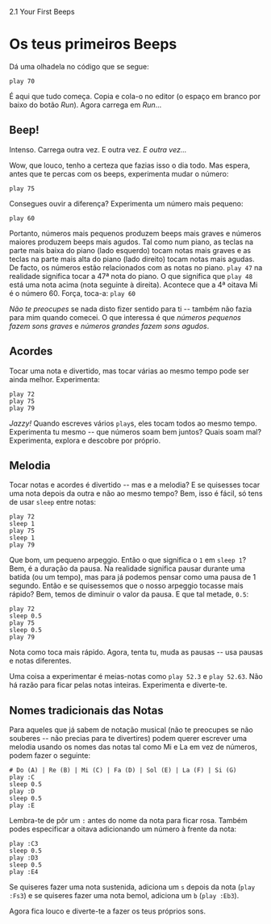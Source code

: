 2.1 Your First Beeps

# Os teus primeiros Beeps

Dá uma olhadela no código que se segue:

```
play 70
```

É aqui que tudo começa. Copia e cola-o no editor (o espaço em branco por baixo do botão *Run*). Agora carrega em *Run*...

## Beep!

Intenso. Carrega outra vez. E outra vez. *E outra vez...*

Wow, que louco, tenho a certeza que fazias isso o dia todo. Mas espera, antes que te percas com os beeps, experimenta mudar o número:

```
play 75
```

Consegues ouvir a diferença? Experimenta um número mais pequeno:

```
play 60

```

Portanto, números mais pequenos produzem beeps mais graves e números maiores produzem beeps mais agudos. Tal como num piano, as teclas na parte mais baixa do piano (lado esquerdo) tocam notas mais graves e as teclas na parte mais alta do piano (lado direito) tocam notas mais agudas. De facto, os números estão relacionados com as notas no piano. `play 47` na realidade significa tocar a 47ª nota do piano. O que significa que `play 48` está uma nota acima (nota seguinte à direita). Acontece que a 4ª oitava Mi é o número 60. Força, toca-a: `play 60`

*Não te preocupes* se nada disto fizer sentido para ti -- também não fazia para mim quando comecei. O que interessa é que *números pequenos fazem sons graves* e *números grandes fazem sons agudos*.

## Acordes

Tocar uma nota e divertido, mas tocar várias ao mesmo tempo pode ser ainda melhor. Experimenta:

```
play 72
play 75
play 79
```

*Jazzy!* Quando escreves vários `play`s, eles tocam todos ao mesmo tempo. Experimenta tu mesmo -- que números soam bem juntos? Quais soam mal? Experimenta, explora e descobre por próprio.

## Melodia

Tocar notas e acordes é divertido -- mas e a melodia? E se quisesses tocar uma nota depois da outra e não ao mesmo tempo? Bem, isso é fácil, só tens de usar `sleep` entre notas:

```
play 72
sleep 1
play 75
sleep 1
play 79
```

Que bom, um pequeno arpeggio. Então o que significa o `1` em `sleep 1`?
Bem, é a duração da pausa. Na realidade significa pausar durante uma batida (ou um tempo), mas para já podemos pensar como uma pausa de 1 segundo. Então e se quisessemos que o nosso arpeggio tocasse mais rápido? Bem, temos de diminuir o valor da pausa. E que tal metade, `0.5`:

```
play 72
sleep 0.5
play 75
sleep 0.5
play 79
```

Nota como toca mais rápido. Agora, tenta tu, muda as pausas -- usa pausas e notas diferentes.

Uma coisa a experimentar é meias-notas como `play 52.3` e `play 52.63`.
Não há razão para ficar pelas notas inteiras. Experimenta e diverte-te.


## Nomes tradicionais das Notas

Para aqueles que já sabem de notação musical (não te preocupes se não souberes -- não precias para te divertires) podem querer escrever uma melodia usando os nomes das notas tal como Mi e La em vez de números, podem fazer o seguinte:

```
# Do (A) | Re (B) | Mi (C) | Fa (D) | Sol (E) | La (F) | Si (G)
play :C
sleep 0.5
play :D
sleep 0.5
play :E
```

Lembra-te de pôr um `:` antes do nome da nota para ficar rosa. Também podes especificar a oitava adicionando um número à frente da nota:

```
play :C3
sleep 0.5
play :D3
sleep 0.5
play :E4
```

Se quiseres fazer uma nota sustenida, adiciona um `s` depois da nota (`play :Fs3`) e se quiseres fazer uma nota bemol, adiciona um `b` (`play :Eb3`).

Agora fica louco e diverte-te a fazer os teus próprios sons.
